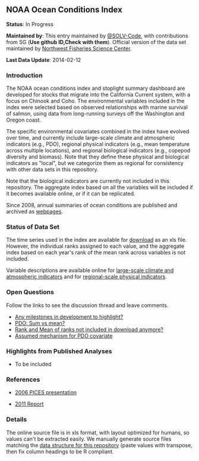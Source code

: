 ## NOAA Ocean Conditions Index

**Status**: In Progress

**Maintained by**: This entry maintained by [@SOLV-Code](https://github.com/SOLV-Code), with contributions from SG (**Use github ID,Check with them**). Official version of the data set maintained by [Northwest Fisheries Science Center](https://www.fisheries.noaa.gov/about/northwest-fisheries-science-center).

**Last Data Update**: 2014-02-12

### Introduction

The NOAA ocean conditions index and stoplight summary dashboard are developed for stocks that migrate into the California Current system, with a focus on Chinook and Coho. The environmental variables included in the index were selected based on observed relationships with marine survival of salmon, using data from long-running surveys off the Washington and Oregon coast.

The specific environmental covariates combined in the index have evolved over time, and currently include large-scale climate and atmospheric indicators (e.g., PDO), regional physical indicators (e.g., mean temperature across multiple locations), and regional biological indicators (e.g., copepod diversity and biomass). Note that they define these physical and biological indicators as "local", but we categorize them as regional for consistency with other data sets in this repository.

Note that the biological indicators are currently not included in this repository. The aggregate index based on all the variables will be included if it becomes available online, or if it can be replicated. 

Since 2008, annual summaries of ocean conditions are published and archived as [webpages](https://www.fisheries.noaa.gov/west-coast/science-data/summary-ocean-indicators-2008-present). 


### Status of Data Set

The time series used in the index are available for 
[download](https://www.fisheries.noaa.gov/west-coast/science-data/ocean-conditions-indicators-trends) as an xls file. However, the individual ranks assigned to each value, and the aggregate index based on each year's rank of the mean rank across variables is not included.

Variable descriptions are available online for [large-scale climate and atmospheric indicators](https://www.fisheries.noaa.gov/west-coast/science-data/climate-and-atmospheric-indicators) and for [regional-scale physical indicators](https://www.fisheries.noaa.gov/west-coast/science-data/local-physical-indicators).


### Open Questions 

Follow the links to see the discussion thread and leave comments.

* [Any milestones in development to highlight?](https://github.com/SOLV-Code/Open-Source-Env-Cov-PacSalmon/issues/36)
* [PDO: Sum vs mean?](https://github.com/SOLV-Code/Open-Source-Env-Cov-PacSalmon/issues/37)
* [Rank and Mean of ranks not included in download anymore?](https://github.com/SOLV-Code/Open-Source-Env-Cov-PacSalmon/issues/38)
* [Assumed mechanism for PDO covariate](https://github.com/SOLV-Code/Open-Source-Env-Cov-PacSalmon/issues/69)


### Highlights from Published Analyses

* To be included





### References

* [2006 PICES presentation](https://meetings.pices.int/publications/presentations/PICES_15/Ann15_S1/S1_Casillas-Peterson.pdf)

* [2011 Report](https://meridian.allenpress.com/jfwm/article-supplement/138759/pdf/10_3996_042010-jfwm-009_s6/)




### Details


The online source file is in xls format, with layout optimized for humans, so values can't be extracted easily. We manually generate source files matching the [data structure for this repository](https://github.com/SOLV-Code/Open-Source-Env-Cov-PacSalmon/tree/main/DATA) (paste values with transpose, then fix column headings to be R compliant.

